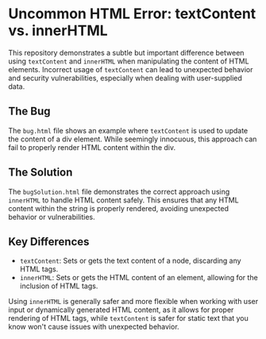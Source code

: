 # Uncommon HTML Error: textContent vs. innerHTML

This repository demonstrates a subtle but important difference between using `textContent` and `innerHTML` when manipulating the content of HTML elements.  Incorrect usage of `textContent` can lead to unexpected behavior and security vulnerabilities, especially when dealing with user-supplied data.

## The Bug

The `bug.html` file shows an example where `textContent` is used to update the content of a div element. While seemingly innocuous, this approach can fail to properly render HTML content within the div.

## The Solution

The `bugSolution.html` file demonstrates the correct approach using `innerHTML` to handle HTML content safely. This ensures that any HTML content within the string is properly rendered, avoiding unexpected behavior or vulnerabilities.

## Key Differences

* `textContent`: Sets or gets the text content of a node, discarding any HTML tags.
* `innerHTML`: Sets or gets the HTML content of an element, allowing for the inclusion of HTML tags.

Using `innerHTML` is generally safer and more flexible when working with user input or dynamically generated HTML content, as it allows for proper rendering of HTML tags, while `textContent` is safer for static text that you know won't cause issues with unexpected behavior.  
